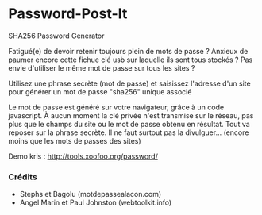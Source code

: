 Password-Post-It
================

SHA256 Password Generator

Fatigué(e) de devoir retenir toujours plein de mots de passe ?
Anxieux de paumer encore cette fichue clé usb sur laquelle ils sont tous stockés ?
Pas envie d'utiliser le même mot de passe sur tous les sites ?

Utilisez une phrase secrète (mot de passe) et saisissez l'adresse d'un site pour générer un mot de passe "sha256" unique associé

Le mot de passe est généré sur votre navigateur, grâce à un code javascript.
À aucun moment la clé privée n'est transmise sur le réseau, pas plus que le champs du site ou le mot de passe obtenu en résultat.
Tout va reposer sur la phrase secrète. Il ne faut surtout pas la divulguer... (encore moins que les mots de passes des sites)

Demo kris : http://tools.xoofoo.org/password/

### Crédits ###
*	Stephs et Bagolu (motdepassealacon.com)
*	Angel Marin et Paul Johnston (webtoolkit.info)